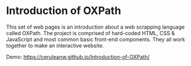 # Introduction of OXPath

This set of web pages is an introduction about a web scrapping language called OXPath. The project is comprised of hard-coded HTML, CSS & JavaScript and most common basic front-end components. They all work together to make an interactive website.

Demo: https://ceruleanw.github.io/Introduction-of-OXPath/
